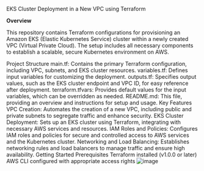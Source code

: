 EKS Cluster Deployment in a New VPC using Terraform

**Overview**

This repository contains Terraform configurations for provisioning an Amazon EKS (Elastic Kubernetes Service) cluster within a newly created VPC (Virtual Private Cloud). The setup includes all necessary components to establish a scalable, secure Kubernetes environment on AWS.

Project Structure
main.tf: Contains the primary Terraform configuration, including VPC, subnets, and EKS cluster resources.
variables.tf: Defines input variables for customizing the deployment.
outputs.tf: Specifies output values, such as the EKS cluster endpoint and VPC ID, for easy reference after deployment.
terraform.tfvars: Provides default values for the input variables, which can be overridden as needed.
README.md: This file, providing an overview and instructions for setup and usage.
Key Features
VPC Creation: Automates the creation of a new VPC, including public and private subnets to segregate traffic and enhance security.
EKS Cluster Deployment: Sets up an EKS cluster using Terraform, integrating with necessary AWS services and resources.
IAM Roles and Policies: Configures IAM roles and policies for secure and controlled access to AWS services and the Kubernetes cluster.
Networking and Load Balancing: Establishes networking rules and load balancers to manage traffic and ensure high availability.
Getting Started
Prerequisites
Terraform installed (v1.0.0 or later)
AWS CLI configured with appropriate access rights
![image](https://github.com/user-attachments/assets/d75f3b41-96df-43b1-a338-2a156e6c46e3)
